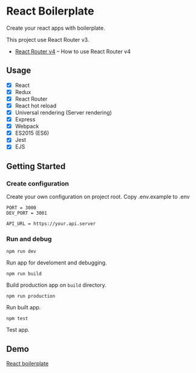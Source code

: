 # React Boilerplate

Create your react apps with boilerplate.

This project use React Router v3.
* [React Router v4](https://github.com/zenato/react-boilerplate/tree/rr4) – How to use React Router v4

## Usage
- [x] React
- [x] Redux
- [x] React Router
- [x] React hot reload
- [x] Universal rendering (Server rendering)
- [x] Express
- [x] Webpack
- [x] ES2015 (ES6)
- [x] Jest
- [x] EJS

## Getting Started

### Create configuration
Create your own configuration on project root.
Copy .env.example to .env

```properties
PORT = 3000
DEV_PORT = 3001

API_URL = https://your.api.server
```

### Run and debug
`npm run dev`

Run app for develoment and debugging.

`npm run build`

Build production app on `build` directory.

`npm run production`

Run built app.

`npm test`

Test app.

## Demo
[React boilerplate](https://react-universal-boilerplate.herokuapp.com)
